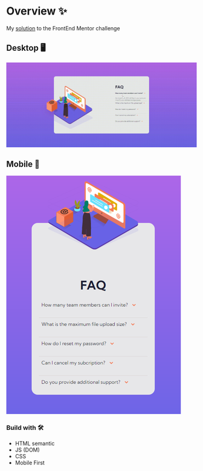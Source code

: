 # Overview ✨
My <a href="https://melribeiro.github.io/FAQ/" target="_blank">solution</a> to the FrontEnd Mentor challenge




## Desktop 🖥
![desktop photo](readme/desktop.gif)


## Mobile 📱
![mobile photo](readme/mobile.png)

### Build with 🛠 
- HTML semantic
- JS (DOM)
- CSS
- Mobile First
